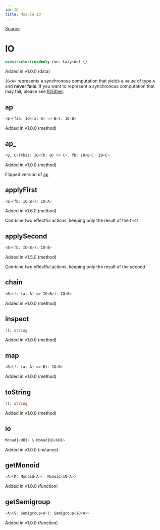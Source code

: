 ```yaml
---
id: IO
title: Module IO
---
```


[Source](https://github.com/gcanti/fp-ts/blob/master/src/IO.ts)

# IO

```ts
constructor(readonly run: Lazy<A>) {}
```

Added in v1.0.0 (data)

`IO<A>` represents a synchronous computation that yields a value of type `A` and **never fails**.
If you want to represent a synchronous computation that may fail, please see [IOEither](./IOEither.md).

## ap

```ts
<B>(fab: IO<(a: A) => B>): IO<B>
```

Added in v1.0.0 (method)

## ap\_

```ts
<B, C>(this: IO<(b: B) => C>, fb: IO<B>): IO<C>
```

Added in v1.0.0 (method)

Flipped version of [ap](#ap)

## applyFirst

```ts
<B>(fb: IO<B>): IO<A>
```

Added in v1.6.0 (method)

Combine two effectful actions, keeping only the result of the first

## applySecond

```ts
<B>(fb: IO<B>): IO<B>
```

Added in v1.5.0 (method)

Combine two effectful actions, keeping only the result of the second

## chain

```ts
<B>(f: (a: A) => IO<B>): IO<B>
```

Added in v1.0.0 (method)

## inspect

```ts
(): string
```

Added in v1.0.0 (method)

## map

```ts
<B>(f: (a: A) => B): IO<B>
```

Added in v1.0.0 (method)

## toString

```ts
(): string
```

Added in v1.0.0 (method)

## io

```ts
Monad1<URI> & MonadIO1<URI>
```

Added in v1.0.0 (instance)

## getMonoid

```ts
<A>(M: Monoid<A>): Monoid<IO<A>>
```

Added in v1.0.0 (function)

## getSemigroup

```ts
<A>(S: Semigroup<A>): Semigroup<IO<A>>
```

Added in v1.0.0 (function)
